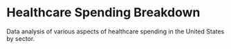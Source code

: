 # Healthcare Spending Breakdown
Data analysis of various aspects of healthcare spending in the United States by sector.

